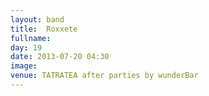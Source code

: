 ```yaml
---
layout: band
title:  Roxxete
fullname: 
day: 19
date: 2013-07-20 04:30
image: 
venue: TATRATEA after parties by wunderBar
---
```



